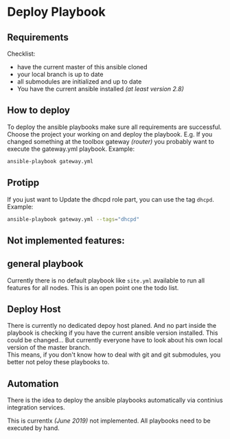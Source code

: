  Deploy Playbook
===================

 Requirements
------------------
Checklist:
 + have the current master of this ansible cloned
 + your local branch is up to date
 + all submodules are initialized and up to date
 + You have the current ansible installed *(at least version 2.8)*

 How to deploy
-----------------
To deploy the ansible playbooks make sure all requirements are successful.<br/>
Choose the project your working on and deploy the playbook.
E.g. If you changed something at the toolbox gateway *(router)* you probably want to execute the gateway.yml playbook. Example:
```bash
ansible-playbook gateway.yml
```

 Protipp
-----------
If you just want to Update the dhcpd role part, you can use the tag ``dhcpd``. Example:

```bash
ansible-playbook gateway.yml --tags="dhcpd"
```

## Not implemented features:

 general playbook
----------------
Currently there is no default playbook like ``site.yml`` available to run all features for all nodes.
This is an open point one the todo list.

 Deploy Host
--------------
There is currently no dedicated depoy host planed. And no part inside the playbook is checking if you have the current ansible version installed.
This could be changed... But currently everyone have to look about his own local version of the master branch.<br/>
This means, if you don't know how to deal with git and git submodules, you better not peloy these playbooks to.

 Automation
-------------
There is the idea to deploy the ansible playbooks automatically via continius integration services.

This is currentlx *(June 2019)* not implemented. All playbooks need to be executed by hand.

